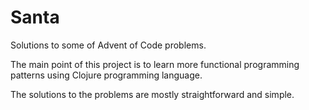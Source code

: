 Santa
=====

Solutions to some of Advent of Code problems.

The main point of this project is to learn more functional programming patterns 
using Clojure programming language.

The solutions to the problems are mostly straightforward and simple.

